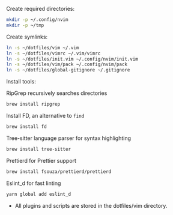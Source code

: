 Create required directories:

```bash
mkdir -p ~/.config/nvim
mkdir -p ~/tmp
```

Create symlinks:

```bash
ln -s ~/dotfiles/vim ~/.vim
ln -s ~/dotfiles/vimrc ~/.vim/vimrc
ln -s ~/dotfiles/init.vim ~/.config/nvim/init.vim
ln -s ~/dotfiles/vim/pack ~/.config/nvim/pack
ln -s ~/dotfiles/global-gitignore ~/.gitignore
```

Install tools:

RipGrep recursively searches directories

```bash
brew install ripgrep
```

Install FD, an alternative to `find`

```bash
brew install fd
```

Tree-sitter language parser for syntax highlighting

```bash
brew install tree-sitter
```

Prettierd for Prettier support

```bash
brew install fsouza/prettierd/prettierd
```

Eslint_d for fast linting

```bash
yarn global add eslint_d
```


- All plugins and scripts are stored in the dotfiles/vim directory.
